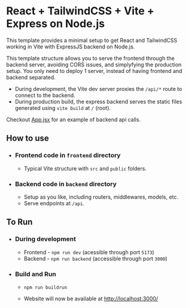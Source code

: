 # React + TailwindCSS + Vite + Express on Node.js

This template provides a minimal setup to get React and TailwindCSS working in Vite with ExpressJS backend on Node.js.

This template structure allows you to serve the frontend through the backend server, avoiding CORS issues, and simplyfying the production setup. You only need to deploy 1 server, instead of having frontend and backend separated.

- During development, the Vite dev server proxies the `/api/*` route to connect to the backend.
- During production build, the express backend serves the static files generated using `vite build` at `/` (root).

Checkout [App.jsx](frontend/src/App.jsx) for an example of backend api calls.

## How to use
- ### Frontend code in `frontend` directory
    - Typical Vite structure with `src` and `public` folders.
- ### Backend code in `backend` directory
    - Setup as you like, including routers, middlewares, models, etc.
    - Serve endpoints at `/api`.

## To Run
- ### During development
    - Frontend - `npm run dev` (acessible through port `5173`) 
    - Backend - `npm run backend` (accessible through port `3000`)
- ### Build and Run
    - `npm run buildrun`
    
    - Website will now be available at <http://localhost:3000/>
